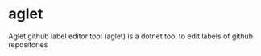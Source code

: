 # aglet
Aglet github label editor tool (aglet) is a dotnet tool to edit labels of github repositories
